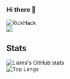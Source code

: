 ### Hi there 👋
![RickHack](https://user-images.githubusercontent.com/74901944/192923647-c3a8c3f4-d1e1-439f-92ae-f1f3a3ca9d00.gif)<br>
![](https://komarev.com/ghpvc/?username=LiamDoocey&color=27d9f5)<br>

## Stats
![Liams's GitHub stats](https://github-readme-stats.vercel.app/api?username=LiamDoocey&count_private=true&theme=github_dark&show_icons=true&border_color=4C8EDA&card_width=445&border_radius=12)
<br>
![Top Langs](https://github-readme-stats.vercel.app/api/top-langs/?username=LiamDoocey&theme=github_dark&layout=compact&border_color=4C8EDA&card_width=445&border_radius=12)
